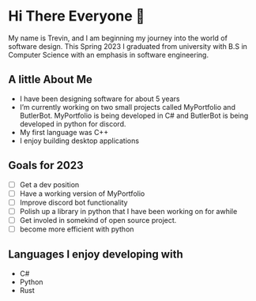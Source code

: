 # Hi There Everyone 👋
My name is Trevin, and I am beginning my journey into the world of software design. This Spring 2023 I graduated from university with B.S in Computer Science with an emphasis in software engineering.

## A little About Me
- I have been designing software for about 5 years 
- I’m currently working on two small projects called MyPortfolio and ButlerBot. MyPortfolio is being developed in C# and ButlerBot is being developed in python for discord.
- My first language was C++
- I enjoy building desktop applications

## Goals for 2023
- [ ] Get a dev position
- [ ] Have a working version of MyPortfolio 
- [ ] Improve discord bot functionality
- [ ] Polish up a library in python that I have been working on for awhile
- [ ] Get involed in somekind of open source project.
- [ ] become more efficient with python

## Languages I enjoy developing with
- C#
- Python
- Rust
